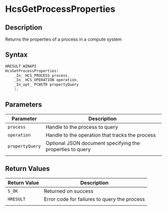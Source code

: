 # HcsGetProcessProperties

## Description

Returns the properties of a process in a compute system

## Syntax

```cpp
HRESULT WINAPI
HcsGetProcessProperties(
    _In_ HCS_PROCESS process,
    _In_ HCS_OPERATION operation,
    _In_opt_ PCWSTR propertyQuery
    );
```

## Parameters

|Parameter     |Description|
|---|---|
|`process`| Handle to the process to query|
|`operation`| Handle to the operation that tracks the process|
|`propertyQuery`| Optional JSON document specifying the properties to query|
|    |    |

## Return Values

|Return Value | Description|
|---|---|
|`S_OK`| Returned  on success|
|`HRESULT`| Error code for failures to query the process |
|    |    |
